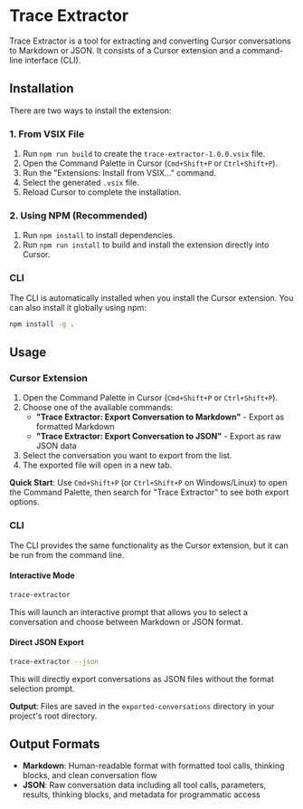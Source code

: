 # Trace Extractor

Trace Extractor is a tool for extracting and converting Cursor conversations to Markdown or JSON. It consists of a Cursor extension and a command-line interface (CLI).

## Installation

There are two ways to install the extension:

### 1. From VSIX File

1.  Run `npm run build` to create the `trace-extractor-1.0.0.vsix` file.
2.  Open the Command Palette in Cursor (`Cmd+Shift+P` or `Ctrl+Shift+P`).
3.  Run the "Extensions: Install from VSIX..." command.
4.  Select the generated `.vsix` file.
5.  Reload Cursor to complete the installation.

### 2. Using NPM (Recommended)

1. Run `npm install` to install dependencies.
2. Run `npm run install` to build and install the extension directly into Cursor.

### CLI

The CLI is automatically installed when you install the Cursor extension. You can also install it globally using npm:

```bash
npm install -g .
```

## Usage

### Cursor Extension

1.  Open the Command Palette in Cursor (`Cmd+Shift+P` or `Ctrl+Shift+P`).
2.  Choose one of the available commands:
    - **"Trace Extractor: Export Conversation to Markdown"** - Export as formatted Markdown
    - **"Trace Extractor: Export Conversation to JSON"** - Export as raw JSON data
3.  Select the conversation you want to export from the list.
4.  The exported file will open in a new tab.

**Quick Start**: Use `Cmd+Shift+P` (or `Ctrl+Shift+P` on Windows/Linux) to open the Command Palette, then search for "Trace Extractor" to see both export options.

### CLI

The CLI provides the same functionality as the Cursor extension, but it can be run from the command line.

#### Interactive Mode
```bash
trace-extractor
```

This will launch an interactive prompt that allows you to select a conversation and choose between Markdown or JSON format.

#### Direct JSON Export
```bash
trace-extractor --json
```

This will directly export conversations as JSON files without the format selection prompt.

**Output**: Files are saved in the `exported-conversations` directory in your project's root directory.

## Output Formats

- **Markdown**: Human-readable format with formatted tool calls, thinking blocks, and clean conversation flow
- **JSON**: Raw conversation data including all tool calls, parameters, results, thinking blocks, and metadata for programmatic access
